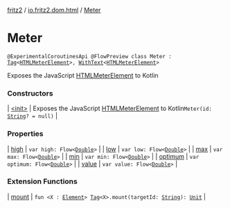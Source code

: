 [fritz2](../../index.md) / [io.fritz2.dom.html](../index.md) / [Meter](./index.md)

# Meter

`@ExperimentalCoroutinesApi @FlowPreview class Meter : `[`Tag`](../../io.fritz2.dom/-tag/index.md)`<`[`HTMLMeterElement`](https://kotlinlang.org/api/latest/jvm/stdlib/org.w3c.dom/-h-t-m-l-meter-element/index.html)`>, `[`WithText`](../../io.fritz2.dom/-with-text/index.md)`<`[`HTMLMeterElement`](https://kotlinlang.org/api/latest/jvm/stdlib/org.w3c.dom/-h-t-m-l-meter-element/index.html)`>`

Exposes the JavaScript [HTMLMeterElement](https://developer.mozilla.org/en/docs/Web/API/HTMLMeterElement) to Kotlin

### Constructors

| [&lt;init&gt;](-init-.md) | Exposes the JavaScript [HTMLMeterElement](https://developer.mozilla.org/en/docs/Web/API/HTMLMeterElement) to Kotlin`Meter(id: `[`String`](https://kotlinlang.org/api/latest/jvm/stdlib/kotlin/-string/index.html)`? = null)` |

### Properties

| [high](high.md) | `var high: Flow<`[`Double`](https://kotlinlang.org/api/latest/jvm/stdlib/kotlin/-double/index.html)`>` |
| [low](low.md) | `var low: Flow<`[`Double`](https://kotlinlang.org/api/latest/jvm/stdlib/kotlin/-double/index.html)`>` |
| [max](max.md) | `var max: Flow<`[`Double`](https://kotlinlang.org/api/latest/jvm/stdlib/kotlin/-double/index.html)`>` |
| [min](min.md) | `var min: Flow<`[`Double`](https://kotlinlang.org/api/latest/jvm/stdlib/kotlin/-double/index.html)`>` |
| [optimum](optimum.md) | `var optimum: Flow<`[`Double`](https://kotlinlang.org/api/latest/jvm/stdlib/kotlin/-double/index.html)`>` |
| [value](value.md) | `var value: Flow<`[`Double`](https://kotlinlang.org/api/latest/jvm/stdlib/kotlin/-double/index.html)`>` |

### Extension Functions

| [mount](../../io.fritz2.dom/mount.md) | `fun <X : `[`Element`](https://kotlinlang.org/api/latest/jvm/stdlib/org.w3c.dom/-element/index.html)`> `[`Tag`](../../io.fritz2.dom/-tag/index.md)`<X>.mount(targetId: `[`String`](https://kotlinlang.org/api/latest/jvm/stdlib/kotlin/-string/index.html)`): `[`Unit`](https://kotlinlang.org/api/latest/jvm/stdlib/kotlin/-unit/index.html) |

